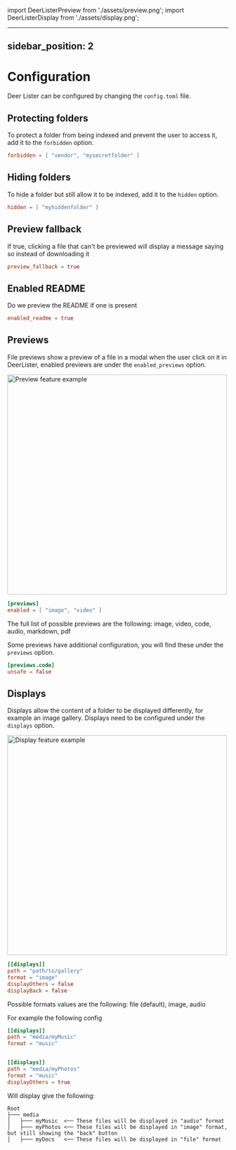 import DeerListerPreview from './assets/preview.png';
import DeerListerDisplay from './assets/display.png';

---
sidebar_position: 2
---

# Configuration

Deer Lister can be configured by changing the `config.toml` file.

## Protecting folders

To protect a folder from being indexed and prevent the user to access it, add it to the `forbidden` option.

```toml
forbidden = [ "vendor", "mysecretfolder" ]
```

## Hiding folders

To hide a folder but still allow it to be indexed, add it to the `hidden` option.

```toml
hidden = [ "myhiddenfolder" ]
```

## Preview fallback

If true, clicking a file that can't be previewed will display a message saying so instead of downloading it

```toml
preview_fallback = true
```

## Enabled README

Do we preview the README if one is present

```toml
enabled_readme = true
```

## Previews

File previews show a preview of a file in a modal when the user click on it in DeerLister, enabled previews are under the `enabled_previews` option.

<div style={{textAlign: 'center'}}>
    <img src={DeerListerPreview} width="500" alt="Preview feature example"/>
</div>

```toml
[previews]
enabled = [ "image", "video" ]
```

The full list of possible previews are the following: image, video, code, audio, markdown, pdf

Some previews have additional configuration, you will find these under the `previews` option.

```toml
[previews.code]
unsafe = false
```

## Displays

Displays allow the content of a folder to be displayed differently, for example an image gallery. Displays need to be configured under the `displays` option.

<div style={{textAlign: 'center'}}>
    <img src={DeerListerDisplay} width="500" alt="Display feature example"/>
</div>

```toml
[[displays]]
path = "path/to/gallery"
format = "image"
displayOthers = false
displayBack = false
```

Possible formats values are the following: file (default), image, audio

For example the following config

```toml
[[displays]]
path = "media/myMusic"
format = "music"


[[displays]]
path = "media/myPhotos"
format = "music"
displayOthers = true
```

Will display give the following:

```
Root
├─── media
│   ├─── myMusic  <── These files will be displayed in "audio" format
│   ├─── myPhotos <── These files will be displayed in "image" format, but still showing the "back" button
│   ├─── myDocs   <── These files will be displayed in "file" format
```